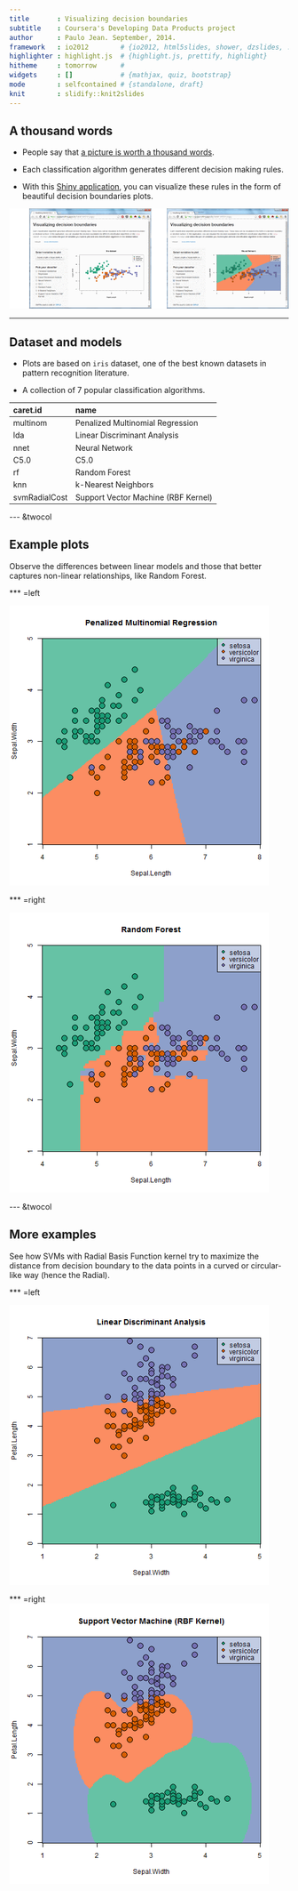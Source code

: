 ```yaml
---
title       : Visualizing decision boundaries
subtitle    : Coursera's Developing Data Products project
author      : Paulo Jean. September, 2014.
framework   : io2012        # {io2012, html5slides, shower, dzslides, ...}
highlighter : highlight.js  # {highlight.js, prettify, highlight}
hitheme     : tomorrow      # 
widgets     : []            # {mathjax, quiz, bootstrap}
mode        : selfcontained # {standalone, draft}
knit        : slidify::knit2slides
---
```


<style type="text/css">
.title-slide {
  background-color: #bdd7e7;
}</style>

## A thousand words



* People say that [a picture is worth a thousand words](http://en.wikipedia.org/wiki/A_picture_is_worth_a_thousand_words).

* Each classification algorithm generates different decision making rules.

* With this [Shiny application](http://pjpjean.shinyapps.io/DataProdShinyApp/), you can visualize these rules in the form of beautiful decision boundaries plots.

![Decision Boundaries App](assets/fig/boundaryview.png)

---

## Dataset and models

* Plots are based on `iris` dataset, one of the best known datasets in pattern recognition literature.

* A collection of 7 popular classification algorithms.

|caret.id      |name                                |
|:-------------|:-----------------------------------|
|multinom      |Penalized Multinomial Regression    |
|lda           |Linear Discriminant Analysis        |
|nnet          |Neural Network                      |
|C5.0          |C5.0                                |
|rf            |Random Forest                       |
|knn           |k-Nearest Neighbors                 |
|svmRadialCost |Support Vector Machine (RBF Kernel) |

--- &twocol

## Example plots

Observe the differences between linear models and those that better captures non-linear relationships, like Random Forest.

*** =left

![plot of chunk multinom](assets/fig/multinom.png) 

*** =right

![plot of chunk rf](assets/fig/rf.png) 

--- &twocol

## More examples

See how SVMs with Radial Basis Function kernel try to maximize the distance from decision boundary
to the data points in a curved or circular-like way (hence the Radial).

*** =left

![plot of chunk lda](assets/fig/lda.png) 

*** =right
![plot of chunk svm](assets/fig/svm.png) 
